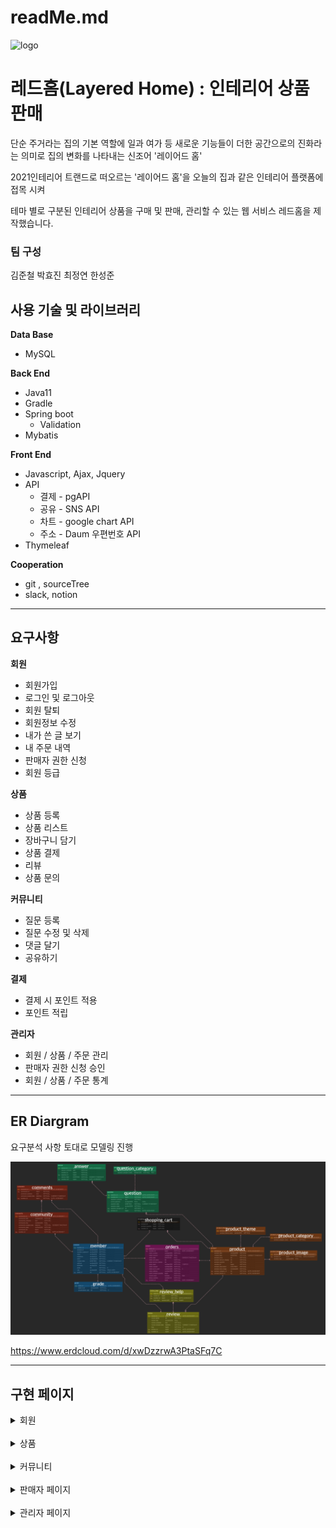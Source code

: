 # readMe.md

![logo](src/main/resources/static/img/readMe/logo.png)

# 레드홈(Layered Home) : 인테리어 상품 판매



단순 주거라는 집의 기본 역할에 일과 여가 등 새로운 기능들이 더한 공간으로의 진화라는 의미로 집의 변화를 나타내는 신조어 '레이어드 홈'

2021인테리어 트랜드로 떠오르는 '레이어드 홈'을 오늘의 집과 같은 인테리어 플랫폼에 접목 시켜

테마 별로 구분된 인테리어 상품을 구매 및 판매, 관리할 수 있는 웹 서비스 레드홈을 제작했습니다.

### 팀 구성
김준철  박효진  최정연  한성준



## 사용 기술 및 라이브러리

**Data Base**

- MySQL

**Back End**

- Java11
- Gradle
- Spring boot
    - Validation
- Mybatis

**Front End**

- Javascript, Ajax, Jquery
- API
    - 결제 - pgAPI
    - 공유 - SNS API
    - 차트 - google chart API
    - 주소 - Daum 우편번호 API
- Thymeleaf

**Cooperation**

- git , sourceTree
- slack, notion

---

## 요구사항

**회원**

- 회원가입
- 로그인 및 로그아웃
- 회원 탈퇴
- 회원정보 수정
- 내가 쓴 글 보기
- 내 주문 내역
- 판매자 권한 신청
- 회원 등급

**상품**

- 상품 등록
- 상품 리스트
- 장바구니 담기
- 상품 결제
- 리뷰
- 상품 문의

**커뮤니티**

- 질문 등록
- 질문 수정 및 삭제
- 댓글 달기
- 공유하기

**결제**

- 결제 시 포인트 적용
- 포인트 적립

**관리자**

- 회원 / 상품 / 주문 관리
- 판매자 권한 신청 승인
- 회원 / 상품 / 주문 통계

---

## ER Diargram

요구분석 사항 토대로 모델링 진행

![ERD](src/main/resources/static/img/readMe/ERD.png)

https://www.erdcloud.com/d/xwDzzrwA3PtaSFq7C

---

## 구현 페이지



<details>
<summary>회원</summary>
<div markdown="1">

<br>

- **회원가입**

![join](src/main/resources/static/img/readMe/member/join1.png)

![join2](src/main/resources/static/img/readMe/member/join2.png)

---

- **로그인**

![login](src/main/resources/static/img/readMe/member/login.png)

---

- **회원수정**

![update](src/main/resources/static/img/readMe/member/update.png)

---

- **회원탈퇴**

![delete](src/main/resources/static/img/readMe/member/delete.png)

---

- **내가 쓴 글 보기**

- **리뷰 작성**
</div>
</details>
<br>
<details>
<summary>상품</summary>
<div markdown="1">

- **상품 등록**
  
![regist_product](src/main/resources/static/img/readMe/product/regist_product.png)

![regist_product2](src/main/resources/static/img/readMe/product/regist_product2.png)

---

- **상품 리스트 페이지**
  
![product_list](src/main/resources/static/img/readMe/product/product_list.png)

---
  
- **장바구니 담기**
  
![cart](src/main/resources/static/img/readMe/product/cart.png)

---


- **상품 결제**
  
![payment](src/main/resources/static/img/readMe/product/payment.png)

---

- **상품 리뷰**
  
![review](src/main/resources/static/img/readMe/product/review.png)

---

- **상품 문의 등록**
  
![regist_question](src/main/resources/static/img/readMe/product/regist_question.png)

---

- **상품 문의**
  
![question_list](src/main/resources/static/img/readMe/product/question_list.png)

---

- **공유하기**

![share](src/main/resources/static/img/readMe/product/share.png)

</div>
</details>
<br>
<details>
<summary>커뮤니티</summary>
<div markdown="1">

- **커뮤니티 등록**

![register](src/main/resources/static/img/readMe/community/register.png)

---

- **커뮤니티 리스트**

![community_list](src/main/resources/static/img/readMe/community/community_list.png)

---

- **커뮤니티 상세 보기**

![detail](src/main/resources/static/img/readMe/community/detail.png)

---

- **커뮤니티 답변 등록**

![community_register](src/main/resources/static/img/readMe/community/community_register.png)

---

- **공유하기**

![share](src/main/resources/static/img/readMe/community/share.png)
</div>
</details>
<br>
<details>
<summary>판매자 페이지</summary>
<div markdown="1">

- **판매자 권한 신청**

![apply](src/main/resources/static/img/readMe/seller/apply.png)

---

- **판매자 권한 승인**

![accept](src/main/resources/static/img/readMe/seller/accept.png)

---

- **내 판매 상품**

![product](src/main/resources/static/img/readMe/seller/product.png)

---

- **내 상품 문의**

![question](src/main/resources/static/img/readMe/seller/my_product_question.png)

---

- **주문 관리**

![manage](src/main/resources/static/img/readMe/seller/manage_orders.png)

---

- **상품 문의 답변하기**

![answer1](src/main/resources/static/img/readMe/seller/answer.png)

![answer2](src/main/resources/static/img/readMe/seller/answer2.png)

![answer3](src/main/resources/static/img/readMe/seller/answer3.png)

</div>
</details>
<br>
<details>
<summary>관리자 페이지</summary>
<div markdown="1">


- **회원 관리 페이지**
  
![member](src/main/resources/static/img/readMe/admin/member_manage.png)

---

- **상품 관리 페이지**

![product_manage](src/main/resources/static/img/readMe/admin/product_manage.png)

---

- **주문 관리 페이지**

![order_manage](src/main/resources/static/img/readMe/admin/order_manage.png)

---

- **회원 통계**

![mebmer_static](src/main/resources/static/img/readMe/admin/member_static.png)

---

- **상품 통계**

![product_static](src/main/resources/static/img/readMe/admin/product_static.png)

---

- **주문 통계**

![order_static](src/main/resources/static/img/readMe/admin/order_static.png)
</div>
</details>